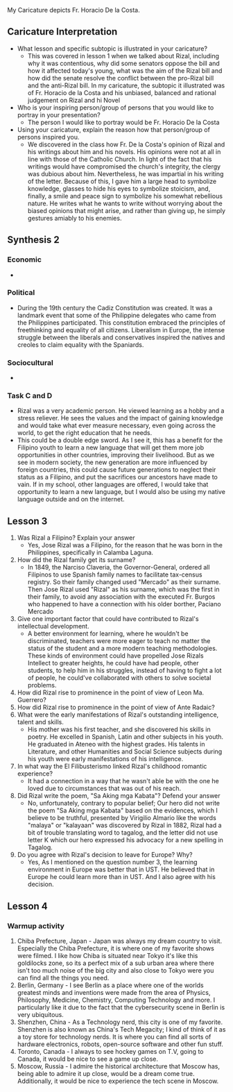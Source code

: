 My Caricature depicts Fr. Horacio De la Costa. 

## Caricature Interpretation

- What lesson and specific subtopic is illustrated in your caricature? 
	- This was covered in lesson 1 when we talked about Rizal, including why it was contentious, why did some senators oppose the bill and how it affected today's young, what was the aim of the Rizal bill and how did the senate resolve the conflict between the pro-Rizal bill and the anti-Rizal bill. In my caricature, the subtopic it illustrated was of Fr. Horacio de la Costa and his unbiased, balanced and rational judgement on Rizal and hi Novel 
- Who is your inspiring person/group of persons that you would like to portray in your presentation?
	- The person I would like to portray would be Fr. Horacio De la Costa
- Using your caricature, explain the reason how that person/group of persons inspired you.
	- We discovered in the class how Fr. De la Costa's opinion of Rizal and his writings about him and his novels. His opinions were not at all in line with those of the Catholic Church. In light of the fact that his writings would have compromised the church's integrity, the clergy was dubious about him. Nevertheless, he was impartial in his writing of the letter. Because of this, I gave him a large head to symbolize knowledge, glasses to hide his eyes to symbolize stoicism, and, finally, a smile and peace sign to symbolize his somewhat rebellious nature. He writes what he wants to write without worrying about the biased opinions that might arise, and rather than giving up, he simply gestures amiably to his enemies.

## Synthesis 2
### Economic
- 
### Political
- During the 19th century the Cadiz Constitution was created. It was a landmark event that some of the Philippine delegates who came from the Philippines participated. This constitution embraced the principles of freethinking and equality of all citizens. Liberalism in Europe, the intense struggle between the liberals and conservatives inspired the natives and creoles to claim equality with the Spaniards. 
### Sociocultural
- 

### Task C and D
- Rizal was a very academic person. He viewed learning as a hobby and a stress reliever. He sees the values and the impact of gaining knowledge and would take what ever measure necessary, even going across the world, to get the right education that he needs. 
- This could be a double edge sword. As I see it, this has a benefit for the Filipino youth to learn a new language that will get them more job opportunities in other countries, improving their livelihood. But as we see in modern society, the new generation are more influenced by foreign countries, this could cause future generations to neglect their status as a Filipino, and put the sacrifices our ancestors have made to vain. If in my school, other languages are offered, I would take that opportunity to learn a new language, but I would also be using my native language outside and on the internet. 
## Lesson 3
1. Was Rizal a Filipino? Explain your answer
   - Yes, Jose Rizal was a Filipino, for the reason that he was born in the Philippines, specifically in Calamba Laguna. 
2. How did the Rizal family get its surname?
   - In 1849, the Narciso Claveria, the Governor-General, ordered all Filipinos to use Spanish family names to facilitate tax-census registry. So their family changed used "Mercado" as their surname. Then Jose Rizal used "Rizal" as his surname, which was the first in their family, to avoid any association with the executed Fr. Burgos who happened to have a connection with his older borther, Paciano Mercado 
3. Give one important factor that could have contributed to Rizal's intellectual development.
   - A better environment for learning, where he wouldn't be discriminated, teachers were more eager to teach no matter the status of the student and a more modern teaching methodologies. These kinds of environment could have propelled Jose Rizals Intellect to greater heights, he could have had people, other students, to help him in his struggles, instead of having to fight a lot of people, he could've collaborated with others to solve societal problems. 
4. How did Rizal rise to prominence in the point of view of Leon Ma. Guerrero?
5. How did Rizal rise to prominence in the point of view of Ante Radaic?
6. What were the early manifestations of Rizal's outstanding intelligence, talent and skills.
   - His mother was his first teacher, and she discovered his skills in poetry. He excelled in Spanish, Latin and other subjects in his youth. He graduated in Ateneo with the highest grades. His talents in Literature, and other Humanities and Social Science subjects during his youth were early manifestations of his intelligence.
7. In what way the El Filibusterismo linked Rizal's childhood romantic experience?
   - It had a connection in a way that he wasn't able be with the one he loved due to circumstances that was out of his reach. 
8. Did Rizal write the poem, "Sa Aking mga Kabata"? Defend your answer
   - No, unfortunately, contrary to popular belief; Our hero did not write the poem "Sa Aking mga Kabata" based on the evidences, which I believe to be truthful, presented by Virigilio Almario like the words "malaya" or "kalayaan" was discovered by Rizal in 1882, Rizal had a bit of trouble translating word to tagalog, and the letter did not use letter K which our hero expressed his advocacy for a new spelling in Tagalog. 
9. Do you agree with Rizal's decision to leave for Europe? Why?
   - Yes, As I mentioned on the question number 3, the learning environment in Europe was better that in UST. He believed that in Europe he could learn more than in UST. And I also agree with his decision. 

## Lesson  4
### Warmup activity
1. Chiba Prefecture, Japan -  Japan was always my dream country to visit. Especially the Chiba Prefecture, it is where one of my favorite shows were filmed. I like how Chiba is situated near Tokyo it's like this goldilocks zone, so its a perfect mix of a sub urban area where there isn't too much noise of the big city and also close to Tokyo were you can find all the things you need.
2. Berlin, Germany - I see Berlin as a place where one of the worlds greatest minds and inventions were made from the area of Physics, Philosophy, Medicine, Chemistry, Computing Technology and more. I particularly like it due to the fact that the cybersecurity scene in Berlin is very ubiquitous. 
3. Shenzhen, China - As a Technology nerd, this city is one of my favorite. Shenzhen is also known as China's Tech Megacity; I kind of think of it as a toy store for technology nerds. It is where you can find all sorts of hardware electronics, robots, open-source software and other fun stuff.  
4. Toronto, Canada - I always to see hockey games on T.V, going to Canada, it would be nice to see a game up close. 
5. Moscow, Russia - I admire the historical architecture that Moscow has, being able to admire it up close, would be a dream come true. Additionally, it would be nice to experience the tech scene in Moscow. 
